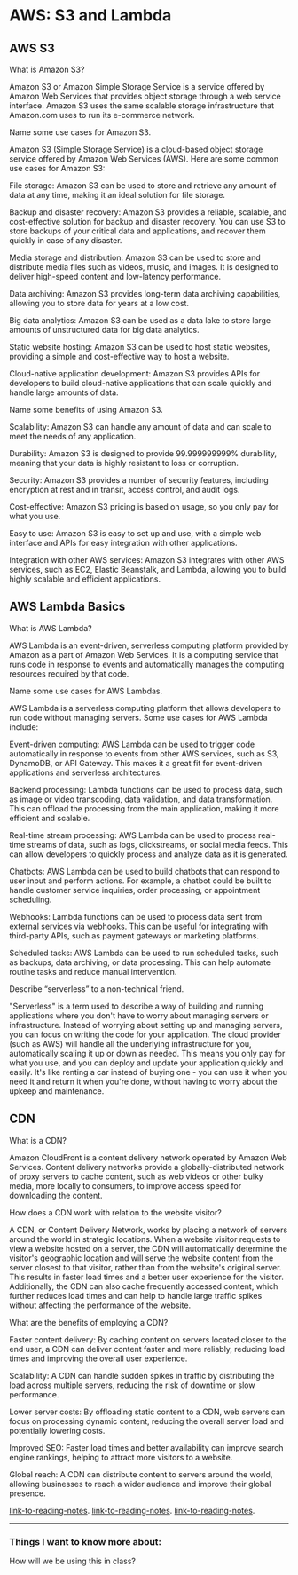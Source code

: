 # AWS: S3 and Lambda

## AWS S3

What is Amazon S3?

Amazon S3 or Amazon Simple Storage Service is a service offered by Amazon Web Services that provides object storage through a web service interface. Amazon S3 uses the same scalable storage infrastructure that Amazon.com uses to run its e-commerce network.

Name some use cases for Amazon S3.

Amazon S3 (Simple Storage Service) is a cloud-based object storage service offered by Amazon Web Services (AWS). Here are some common use cases for Amazon S3:

File storage: Amazon S3 can be used to store and retrieve any amount of data at any time, making it an ideal solution for file storage.

Backup and disaster recovery: Amazon S3 provides a reliable, scalable, and cost-effective solution for backup and disaster recovery. You can use S3 to store backups of your critical data and applications, and recover them quickly in case of any disaster.

Media storage and distribution: Amazon S3 can be used to store and distribute media files such as videos, music, and images. It is designed to deliver high-speed content and low-latency performance.

Data archiving: Amazon S3 provides long-term data archiving capabilities, allowing you to store data for years at a low cost.

Big data analytics: Amazon S3 can be used as a data lake to store large amounts of unstructured data for big data analytics.

Static website hosting: Amazon S3 can be used to host static websites, providing a simple and cost-effective way to host a website.

Cloud-native application development: Amazon S3 provides APIs for developers to build cloud-native applications that can scale quickly and handle large amounts of data.

Name some benefits of using Amazon S3.

Scalability: Amazon S3 can handle any amount of data and can scale to meet the needs of any application.

Durability: Amazon S3 is designed to provide 99.999999999% durability, meaning that your data is highly resistant to loss or corruption.

Security: Amazon S3 provides a number of security features, including encryption at rest and in transit, access control, and audit logs.

Cost-effective: Amazon S3 pricing is based on usage, so you only pay for what you use.

Easy to use: Amazon S3 is easy to set up and use, with a simple web interface and APIs for easy integration with other applications.

Integration with other AWS services: Amazon S3 integrates with other AWS services, such as EC2, Elastic Beanstalk, and Lambda, allowing you to build highly scalable and efficient applications.

## AWS Lambda Basics

What is AWS Lambda?

AWS Lambda is an event-driven, serverless computing platform provided by Amazon as a part of Amazon Web Services. It is a computing service that runs code in response to events and automatically manages the computing resources required by that code.

Name some use cases for AWS Lambdas.

AWS Lambda is a serverless computing platform that allows developers to run code without managing servers. Some use cases for AWS Lambda include:

Event-driven computing: AWS Lambda can be used to trigger code automatically in response to events from other AWS services, such as S3, DynamoDB, or API Gateway. This makes it a great fit for event-driven applications and serverless architectures.

Backend processing: Lambda functions can be used to process data, such as image or video transcoding, data validation, and data transformation. This can offload the processing from the main application, making it more efficient and scalable.

Real-time stream processing: AWS Lambda can be used to process real-time streams of data, such as logs, clickstreams, or social media feeds. This can allow developers to quickly process and analyze data as it is generated.

Chatbots: AWS Lambda can be used to build chatbots that can respond to user input and perform actions. For example, a chatbot could be built to handle customer service inquiries, order processing, or appointment scheduling.

Webhooks: Lambda functions can be used to process data sent from external services via webhooks. This can be useful for integrating with third-party APIs, such as payment gateways or marketing platforms.

Scheduled tasks: AWS Lambda can be used to run scheduled tasks, such as backups, data archiving, or data processing. This can help automate routine tasks and reduce manual intervention.

Describe “serverless” to a non-technical friend.

"Serverless" is a term used to describe a way of building and running applications where you don't have to worry about managing servers or infrastructure. Instead of worrying about setting up and managing servers, you can focus on writing the code for your application. The cloud provider (such as AWS) will handle all the underlying infrastructure for you, automatically scaling it up or down as needed. This means you only pay for what you use, and you can deploy and update your application quickly and easily. It's like renting a car instead of buying one - you can use it when you need it and return it when you're done, without having to worry about the upkeep and maintenance.

## CDN

What is a CDN?

Amazon CloudFront is a content delivery network operated by Amazon Web Services. Content delivery networks provide a globally-distributed network of proxy servers to cache content, such as web videos or other bulky media, more locally to consumers, to improve access speed for downloading the content.

How does a CDN work with relation to the website visitor?

A CDN, or Content Delivery Network, works by placing a network of servers around the world in strategic locations. When a website visitor requests to view a website hosted on a server, the CDN will automatically determine the visitor's geographic location and will serve the website content from the server closest to that visitor, rather than from the website's original server. This results in faster load times and a better user experience for the visitor. Additionally, the CDN can also cache frequently accessed content, which further reduces load times and can help to handle large traffic spikes without affecting the performance of the website.

What are the benefits of employing a CDN?

Faster content delivery: By caching content on servers located closer to the end user, a CDN can deliver content faster and more reliably, reducing load times and improving the overall user experience.

Scalability: A CDN can handle sudden spikes in traffic by distributing the load across multiple servers, reducing the risk of downtime or slow performance.

Lower server costs: By offloading static content to a CDN, web servers can focus on processing dynamic content, reducing the overall server load and potentially lowering costs.

Improved SEO: Faster load times and better availability can improve search engine rankings, helping to attract more visitors to a website.

Global reach: A CDN can distribute content to servers around the world, allowing businesses to reach a wider audience and improve their global presence.


[link-to-reading-notes](https://aws.amazon.com/s3/).
[link-to-reading-notes](https://www.serverless.com/aws-lambda).
[link-to-reading-notes](https://cyberhoot.com/cybrary/content-delivery-network-cdn/).

*************************************************************************************************************

### Things I want to know more about:

How will we be using this in class?